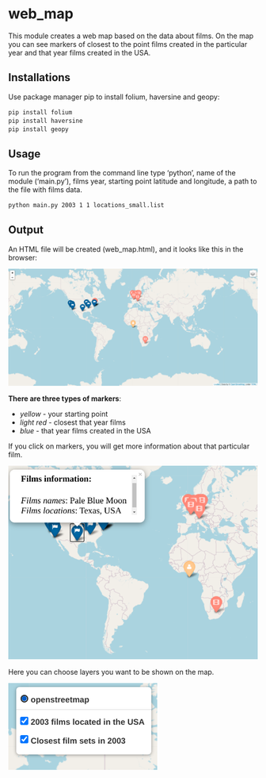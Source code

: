 # web_map

This module creates a web map based on the data about films.
On the map you can see markers of closest to the point films created in the particular year and that year films created in the USA.

## Installations

Use package manager pip to install folium, haversine and geopy:

```bash
pip install folium
pip install haversine
pip install geopy
```

## Usage

To run the program from the command line type ‘python’, name of the module (‘main.py’), films year, starting point latitude and longitude, a path to the file with films data.

```bash
python main.py 2003 1 1 locations_small.list
```
## Output

An HTML file will be created (web_map.html), and it looks like this in the browser:

<img src='images/map_ex_1.png'>

**There are three types of markers**:
* *yellow* - your starting point
* *light red* - closest that year films
* *blue* - that year films created in the USA


If you click on markers, you will get more information about that particular film.

<img src='images/map_ex_2.png'>

Here you can choose layers you want to be shown on the map.

<img src='images/layers.png'>